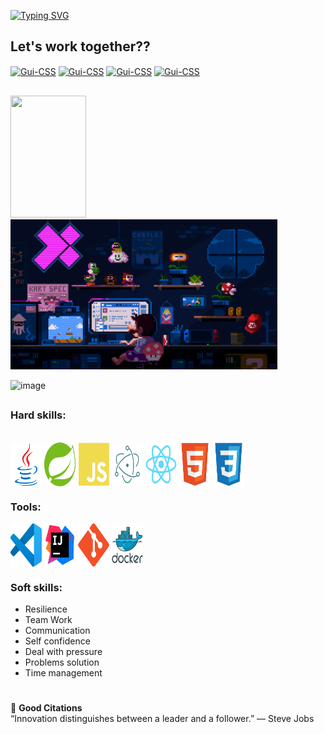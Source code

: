 [![Typing SVG](https://readme-typing-svg.demolab.com?font=Fira+Code&duration=1300&pause=1000&width=435&lines=Hey+there;I'm+Guilherme+Vieira;I'm+from+Brazil;I'm+a+Software+Engineer;I'm+a+Continual+learner;I'm+a+Developer;I'm+a+Problem+Solver;I'm+a+Lover+of+life)](https://git.io/typing-svg)

## Let's work together??

<div>
<a href="https://api.whatsapp.com/send?phone=5567984158359&text=Ol%C3%A1!!!%20Vim%20pelo%20seu%20GitHub" target="_blank"><img align="center" alt="Gui-CSS" height="70" width="55"  src="https://raw.githubusercontent.com/gauravghongde/social-icons/master/SVG/Color/WhatsApp.svg"></a>
<a href="mailto:guilhermeharfy@gmail.com" target="_blank"><img align="center" alt="Gui-CSS" height="70" width="55" src="https://raw.githubusercontent.com/gauravghongde/social-icons/master/SVG/Color/Gmail.svg"></a>
<a href="https://www.linkedin.com/in/guilherme-vieira-de-freitas/" t![Uploading Sem título.png…]()
arget="_blank"><img align="center" alt="Gui-CSS" height="70" width="55"  src="https://raw.githubusercontent.com/gauravghongde/social-icons/master/SVG/Color/LinkedIN.svg"></a>
<a href="https://guilhermevgl.github.io/Portfolio/" target="_blank"><img align="center" alt="Gui-CSS" height="70" width="55" src="https://raw.githubusercontent.com/gauravghongde/social-icons/master/SVG/Color/Safari.svg"></a>

</div> 

##

<div>
<img width="49%" height="195px" src="https://github-readme-stats.vercel.app/api?username=GuilhermeVgl&show_icons=true&bg_color=yellow"> <br>

<!-- <img height="210px" alt="GIF" src="https://raw.githubusercontent.com/GuilhermeVgl/gifs/main/hacker.gif" /> -->
<img height="240px" alt="GIF" src="https://raw.githubusercontent.com/GuilhermeVgl/gifs/main/22b22287602523.5dbd29081561d.gif" />
</div>

 ![image](https://github.com/GuilhermeVgl/GuilhermeVgl/assets/83255622/644ccf8d-f378-472b-9199-079687628f58)

##

### Hard skills:
<div style="display: inline_block"><br>
  <img align="center" alt="Gui-Java" height="70" width="50" src="https://raw.githubusercontent.com/devicons/devicon/master/icons/java/java-original.svg"> 
  <img align="center" alt="Gui-Js"  height="70" width="50" src="https://raw.githubusercontent.com/devicons/devicon/master/icons/spring/spring-original.svg">
  <img align="center" alt="Gui-Js"  height="70" width="50" src="https://raw.githubusercontent.com/devicons/devicon/master/icons/javascript/javascript-plain.svg">
  <img align="center" alt="Gui-CSS"  height="70" width="50" src="https://raw.githubusercontent.com/devicons/devicon/master/icons/electron/electron-original.svg">
  <img align="center" alt="Gui-React"  height="70" width="50" src="https://raw.githubusercontent.com/devicons/devicon/master/icons/react/react-original.svg">
  <img align="center" alt="Gui-HTML"  height="70" width="50" src="https://raw.githubusercontent.com/devicons/devicon/master/icons/html5/html5-original.svg">
  <img align="center" alt="Gui-CSS"  height="70" width="50" src="https://raw.githubusercontent.com/devicons/devicon/master/icons/css3/css3-original.svg">
</div>

### Tools:
<div>
<img align="center" alt="Gui-VsCode" height="70" width="50" src="https://raw.githubusercontent.com/devicons/devicon/master/icons/vscode/vscode-original.svg">
<img align="center" alt="Gui-IntelliJ" height="70" width="50" src="https://raw.githubusercontent.com/devicons/devicon/master/icons/intellij/intellij-original.svg">
<img align="center" alt="Gui-Git" height="70" width="50" src="https://raw.githubusercontent.com/devicons/devicon/master/icons/git/git-original.svg">
<img align="center" alt="Gui-GitHub" height="70" width="50" src="https://raw.githubusercontent.com/devicons/devicon/master/icons/docker/docker-original-wordmark.svg">
</div>

### Soft skills:
<ul>
 <li><a>Resilience</a> <br> </li>
  <li><a>Team Work</a> <br> </li>
  <li><a>Communication</a> <br> </li>
  <li><a>Self confidence</a> <br> </li>
  <li><a>Deal with pressure</a> <br> </li>
  <li><a>Problems solution</a> <br> </li>
  <li><a>Time management</a> <br> </li>
</ul>

<h1></h1>

<p>
🎤 <b>Good Citations</b> <br>
“Innovation distinguishes between a leader and a follower.” — Steve Jobs
</p>
